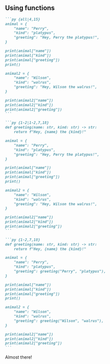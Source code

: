 ## Using functions

<div class="flex justify-center gap-10">
<div>

````md magic-move
```py {all|4,15}
animal = {
	"name": "Perry",
	"kind": "platypus",
	"greeting": "Hey, Perry the platypus!",
}

print(animal["name"])
print(animal["kind"])
print(animal["greeting"])
print()

animal2 = {
	"name": "Wilson",
	"kind": "walrus",
	"greeting": "Hey, Wilson the walrus!",
}

print(animal2["name"])
print(animal2["kind"])
print(animal2["greeting"])
```

```py {1-2|1-2,7,18}
def greeting(name: str, kind: str) -> str:
	return f"Hey, {name} the {kind}!"

animal = {
	"name": "Perry",
	"kind": "platypus",
	"greeting": "Hey, Perry the platypus!",
}

print(animal["name"])
print(animal["kind"])
print(animal["greeting"])
print()

animal2 = {
	"name": "Wilson",
	"kind": "walrus",
	"greeting": "Hey, Wilson the walrus!",
}

print(animal2["name"])
print(animal2["kind"])
print(animal2["greeting"])
```

```py {1-2,7,18}
def greeting(name: str, kind: str) -> str:
	return f"Hey, {name} the {kind}!"

animal = {
	"name": "Perry",
	"kind": "platypus",
	"greeting": greeting("Perry", "platypus"),
}

print(animal["name"])
print(animal["kind"])
print(animal["greeting"])
print()

animal2 = {
	"name": "Wilson",
	"kind": "walrus",
	"greeting": greeting("Wilson", "walrus"),
}

print(animal2["name"])
print(animal2["kind"])
print(animal2["greeting"])
```
````

</div>
<v-click>
<div class="flex flex-col justify-center">

Almost there!

</div>
</v-click>
</div>
